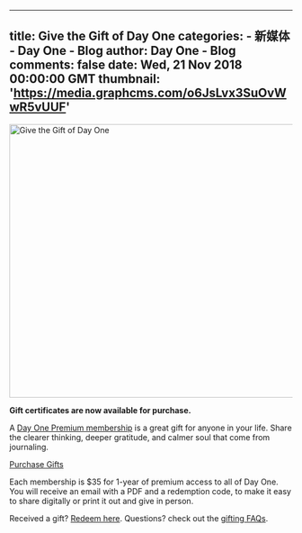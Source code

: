 
---
title: Give the Gift of Day One
categories: 
    - 新媒体
    - Day One - Blog
author: Day One - Blog
comments: false
date: Wed, 21 Nov 2018 00:00:00 GMT
thumbnail: 'https://media.graphcms.com/o6JsLvx3SuOvWwR5vUUF'
---

<div>   
<img alt="Give the Gift of Day One" width="800" height="486" src="https://media.graphcms.com/o6JsLvx3SuOvWwR5vUUF" referrerpolicy="no-referrer"><p><strong>Gift certificates are now available for purchase.</strong></p><p>A <a href="https://dayone.app/gift/#what-is-premium">Day One Premium membership</a> is a great gift for anyone in your life. Share the clearer thinking, deeper gratitude, and calmer soul that come from journaling.</p><p><a href="https://dayone.app/gift/">Purchase Gifts</a> </p><p>Each membership is $35 for 1-year of premium access to all of Day One. You will receive an email with a PDF and a redemption code, to make it easy to share digitally or print it out and give in person.</p><p>Received a gift? <a href="http://www.dayone.app/redeem">Redeem here</a>. Questions? check out the <a href="http://help.dayoneapp.com/premium-subscription/gift-certificate-faqs">gifting FAQs</a>.</p>  
</div>
            